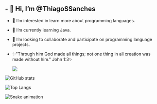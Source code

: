 <h2>- 👋 Hi, I’m @ThiagoSSanches</h2>

- 👀 I’m interested in learn more about programming languages.
- 🌱 I’m currently learning Java.
- 💞️ I’m looking to collaborate and participate on programming language projects.
- ✨"Through him God made all things; not one thing in all creation was made without him." John 1:3✨

  <a href="https://www.linkedin.com/in/thiago-soares-04904a237" target="_blank"><img src="https://img.shields.io/badge/-LinkedIn-%230077B5?style=for-the-badge&logo=linkedin&logoColor=white" target="_blank"></a> 


<!---
ThiagoSSanches/ThiagoSSanches is a ✨ special ✨ repository because its `README.md` (this file) appears on your GitHub profile.
You can click the Preview link to take a look at your changes.
--->


![GitHub stats](https://github-readme-stats.vercel.app/api?username=ThiagoSSanches&show_icons=true)



![Top Langs](https://github-readme-stats.vercel.app/api/top-langs/?username=ThiagoSSanches&hide=javascript)

![Snake animation](https://github.com/ThiagoSSanches/ThiagoSSanches/blob/output/github-contribution-grid-snake.svg)




